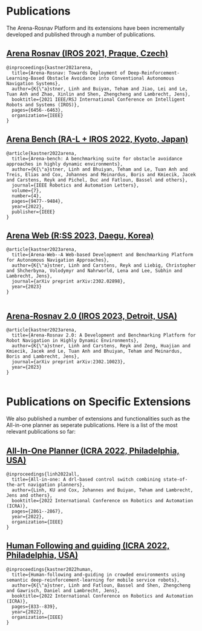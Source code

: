 # Publications
The Arena-Rosnav Platform and its extensions have been incrementally developed and published through a number of publications.
 
 ## [Arena Rosnav (IROS 2021, Praque, Czech)](https://ieeexplore.ieee.org/document/9636226/authors#authors)

```
@inproceedings{kastner2021arena,
  title={Arena-Rosnav: Towards Deployment of Deep-Reinforcement-Learning-Based Obstacle Avoidance into Conventional Autonomous Navigation Systems},
  author={K{\"a}stner, Linh and Buiyan, Teham and Jiao, Lei and Le, Tuan Anh and Zhao, Xinlin and Shen, Zhengcheng and Lambrecht, Jens},
  booktitle={2021 IEEE/RSJ International Conference on Intelligent Robots and Systems (IROS)},
  pages={6456--6463},
  organization={IEEE}
}
```

## [Arena Bench (RA-L + IROS 2022, Kyoto, Japan)](https://arxiv.org/abs/2206.05728)

```
@article{kastner2022arena,
  title={Arena-bench: A benchmarking suite for obstacle avoidance approaches in highly dynamic environments},
  author={K{\"a}stner, Linh and Bhuiyan, Teham and Le, Tuan Anh and Treis, Elias and Cox, Johannes and Meinardus, Boris and Kmiecik, Jacek and Carstens, Reyk and Pichel, Duc and Fatloun, Bassel and others},
  journal={IEEE Robotics and Automation Letters},
  volume={7},
  number={4},
  pages={9477--9484},
  year={2022},
  publisher={IEEE}
}

```
## [Arena Web (R:SS 2023, Daegu, Korea)](https://www.roboticsproceedings.org/rss19/p088.pdf)

```
@article{kastner2023arena,
  title={Arena-Web--A Web-based Development and Benchmarking Platform for Autonomous Navigation Approaches},
  author={K{\"a}stner, Linh and Carstens, Reyk and Liebig, Christopher and Shcherbyna, Volodymyr and Nahrworld, Lena and Lee, Subhin and Lambrecht, Jens},
  journal={arXiv preprint arXiv:2302.02898},
  year={2023}
}


```

## [Arena-Rosnav 2.0 (IROS 2023, Detroit, USA)](https://arxiv.org/abs/2302.10023)

```
@article{kastner2023arena,
  title={Arena-Rosnav 2.0: A Development and Benchmarking Platform for Robot Navigation in Highly Dynamic Environments},
  author={K{\"a}stner, Linh and Carstens, Reyk and Zeng, Huajian and Kmiecik, Jacek and Le, Tuan Anh and Bhuiyan, Teham and Meinardus, Boris and Lambrecht, Jens},
  journal={arXiv preprint arXiv:2302.10023},
  year={2023}
}


```

# Publications on Specific Extensions
We also published a number of extensions and functionalities such as the All-in-one planner as seperate publications. Here is a list of the most relevant publications so far:
## [All-In-One Planner (ICRA 2022, Philadelphia, USA)](https://arxiv.org/abs/2109.11636)

```
@inproceedings{linh2022all,
  title={All-in-one: A drl-based control switch combining state-of-the-art navigation planners},
  author={Linh, KU and Cox, Johannes and Buiyan, Teham and Lambrecht, Jens and others},
  booktitle={2022 International Conference on Robotics and Automation (ICRA)},
  pages={2861--2867},
  year={2022},
  organization={IEEE}
}

```

## [Human Following and guiding (ICRA 2022, Philadelphia, USA)](https://arxiv.org/pdf/2206.05771)

```
@inproceedings{kastner2022human,
  title={Human-following and-guiding in crowded environments using semantic deep-reinforcement-learning for mobile service robots},
  author={K{\"a}stner, Linh and Fatloun, Bassel and Shen, Zhengcheng and Gawrisch, Daniel and Lambrecht, Jens},
  booktitle={2022 International Conference on Robotics and Automation (ICRA)},
  pages={833--839},
  year={2022},
  organization={IEEE}
}


```

